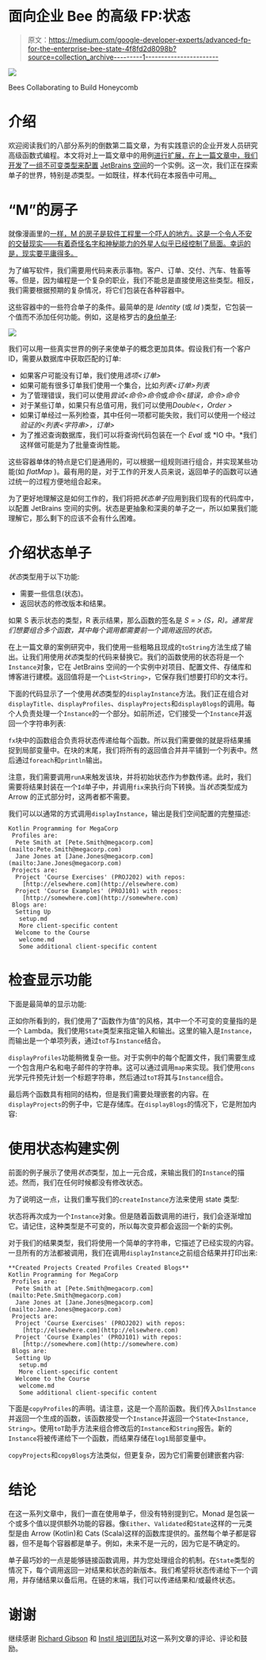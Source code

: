 # 面向企业 Bee 的高级 FP:状态

> 原文：<https://medium.com/google-developer-experts/advanced-fp-for-the-enterprise-bee-state-4f8fd2d8098b?source=collection_archive---------1----------------------->

![](img/0e61264a5b8e3e3507810f3c0387948f.png)

Bees Collaborating to Build Honeycomb

# 介绍

欢迎阅读我们的八部分系列的倒数第二篇文章，为有实践意识的企业开发人员研究高级函数式编程。本文将对上一篇文章中的用例[进行扩展，在上一篇文章中，我们开发了一组不可变类型来配置](/google-developer-experts/advanced-fp-for-the-enterprise-bee-optics-2ccc444d409b) [JetBrains 空间](https://www.jetbrains.com/space/)的一个实例。这一次，我们正在探索单子的世界，特别是*态*类型。一如既往，样本代码在本报告中可用[。](https://bitbucket.org/instilco/advanced-fp-gde/src/master/)

# “M”的房子

就像漫画里的[一样，M 的房子是软件工程里一个吓人的地方。这是一个令人不安的交替现实——有着奇怪名字和神秘能力的外星人似乎已经控制了局面。幸运的是，现实要平庸得多。](https://en.wikipedia.org/wiki/House_of_M)

为了编写软件，我们需要用代码来表示事物。客户、订单、交付、汽车、牲畜等等。但是，因为编程是一个复杂的职业，我们不能总是直接使用这些类型。相反，我们需要根据预期的复杂情况，将它们包装在各种容器中。

这些容器中的一些符合单子的条件。最简单的是 *Identity* (或 *Id* )类型，它包装一个值而不添加任何功能。例如，这是格罗古的[身份单子](https://en.wikipedia.org/wiki/Monad_(functional_programming)#Identity_monad):

![](img/6855fa141b2df1eac2ce8808ab869aa2.png)

我们可以用一些真实世界的例子来使单子的概念更加具体。假设我们有一个客户 ID，需要从数据库中获取匹配的订单:

*   如果客户可能没有订单，我们使用*选项<订单>*
*   如果可能有很多订单我们使用一个集合，比如*列表<订单>列表*
*   为了管理错误，我们可以使用*尝试<命令>命令*或*命令<错误，命令>命令*
*   对于某些订单，如果只有总值可用，我们可以使用*Double<，Order >*
*   如果订单经过一系列检查，其中任何一项都可能失败，我们可以使用一个经过*验证的<列表<字符串>，订单>*
*   为了推迟查询数据库，我们可以将查询代码包装在一个 *Eval* 或 *IO 中。*我们这样做可能是为了批量查询性能。

这些容器单体的特点是它们是通用的，可以根据一组规则进行组合，并实现某些功能(如 *flatMap* )。最有用的是，对于工作的开发人员来说，返回单子的函数可以通过统一的过程方便地组合起来。

为了更好地理解这是如何工作的，我们将把*状态单子*应用到我们现有的代码库中，以配置 JetBrains 空间的实例。状态是更抽象和深奥的单子之一，所以如果我们能理解它，那么剩下的应该不会有什么困难。

# 介绍状态单子

*状态*类型用于以下功能:

*   需要一些信息(状态)。
*   返回状态的修改版本和结果。

如果 S 表示状态的类型，R 表示结果，那么函数的签名是 *S = > (S，R)。通常我们想要组合多个函数，其中每个调用都需要前一个调用返回的状态。*

在上一篇文章的案例研究中，我们使用一些粗略且现成的`toString`方法生成了输出。让我们用使用*状态*类型的代码来替换它。我们的函数使用的状态将是一个`Instance`对象，它在 JetBrains 空间的一个实例中对项目、配置文件、存储库和博客进行建模。返回值将是一个`List<String>`，它保存我们想要打印的文本行。

下面的代码显示了一个使用*状态*类型的`displayInstance`方法。我们正在组合对`displayTitle`、`displayProfiles`、`displayProjects`和`displayBlogs`的调用。每个人负责处理一个`Instance`的一个部分。如前所述，它们接受一个`Instance`并返回一个字符串列表:

`fx`块中的函数组合负责将状态传递给每个函数。所以我们需要做的就是将结果捕捉到局部变量中。在块的末尾，我们将所有的返回值合并并平铺到一个列表中。然后通过`foreach`和`println`输出。

注意，我们需要调用`runA`来触发该块，并将初始状态作为参数传递。此时，我们需要将结果封装在一个`Id`单子中，并调用`fix`来执行向下转换。当*状态*类型成为 Arrow 的正式部分时，这两者都不需要。

我们可以以通常的方式调用`displayInstance`，输出是我们空间配置的完整描述:

```
Kotlin Programming for MegaCorp
 Profiles are:
  Pete Smith at [Pete.Smith@megacorp.com](mailto:Pete.Smith@megacorp.com)
  Jane Jones at [Jane.Jones@megacorp.com](mailto:Jane.Jones@megacorp.com)
 Projects are:
  Project 'Course Exercises' (PROJ202) with repos:
    [http://elsewhere.com](http://elsewhere.com)
  Project 'Course Examples' (PROJ101) with repos:
    [http://somewhere.com](http://somewhere.com)
 Blogs are:
  Setting Up
   setup.md
   More client-specific content
  Welcome to the Course
   welcome.md
   Some additional client-specific content
```

# 检查显示功能

下面是最简单的显示功能:

正如你所看到的，我们使用了“函数作为值”的风格，其中一个不可变的变量指的是一个 Lambda。我们使用`State`类型来指定输入和输出。这里的输入是`Instance`，而输出是一个单项列表，通过`toT`与`Instance`结合。

`displayProfiles`功能稍微复杂一些。对于实例中的每个配置文件，我们需要生成一个包含用户名和电子邮件的字符串。这可以通过调用`map`来实现。我们使用`cons`光学元件预先计划一个标题字符串，然后通过`toT`将其与`Instance`组合。

最后两个函数具有相同的结构，但是我们需要处理嵌套的内容。在`displayProjects`的例子中，它是存储库。在`displayBlogs`的情况下，它是附加内容:

# 使用状态构建实例

前面的例子展示了使用*状态*类型，加上一元合成，来输出我们的`Instance`的描述。然而，我们在任何时候都没有修改状态。

为了说明这一点，让我们重写我们的`createInstance`方法来使用 state 类型:

状态将再次成为一个`Instance`对象。但是随着函数调用的进行，我们会逐渐增加它。请记住，这种类型是不可变的，所以每次变异都会返回一个新的实例。

对于我们的结果类型，我们将使用一个简单的字符串，它描述了已经实现的内容。一旦所有的方法都被调用，我们在调用`displayInstance`之前组合结果并打印出来:

```
**Created Projects Created Profiles Created Blogs**
Kotlin Programming for MegaCorp
 Profiles are:
  Pete Smith at [Pete.Smith@megacorp.com](mailto:Pete.Smith@megacorp.com)
  Jane Jones at [Jane.Jones@megacorp.com](mailto:Jane.Jones@megacorp.com)
 Projects are:
  Project 'Course Exercises' (PROJ202) with repos:
    [http://elsewhere.com](http://elsewhere.com)
  Project 'Course Examples' (PROJ101) with repos:
    [http://somewhere.com](http://somewhere.com)
 Blogs are:
  Setting Up
   setup.md
   More client-specific content
  Welcome to the Course
   welcome.md
   Some additional client-specific content
```

下面是`copyProfiles`的声明。请注意，这是一个高阶函数。我们传入`DslInstance`并返回一个生成的函数，该函数接受一个`Instance`并返回一个`State<Instance, String>`。使用`toT`助手方法来组合修改后的`Instance`和`String`报告。新的`Instance`将被传递给下一个函数，而结果存储在`log1`局部变量中。

`copyProjects`和`copyBlogs`方法类似，但更复杂，因为它们需要创建嵌套内容:

# 结论

在这一系列文章中，我们一直在使用单子，但没有特别提到它。Monad 是包装一个或多个值以提供额外功能的容器。像`Either`、`Validated`和`State`这样的一元类型是由 Arrow (Kotlin)和 Cats (Scala)这样的函数库提供的。虽然每个单子都是容器，但不是每个容器都是单子。例如，未来不是一元的，因为它是不确定的。

单子最巧妙的一点是能够链接函数调用，并为您处理组合的机制。在`State`类型的情况下，每个调用返回一对结果和状态的新版本。我们希望将状态传递给下一个调用，并存储结果以备后用。在链的末端，我们可以传递结果和/或最终状态。

# 谢谢

继续感谢 [Richard Gibson](https://twitter.com/rickityg) 和 [Instil 培训团队](https://instil.co/training/team/)对这一系列文章的评论、评论和鼓励。